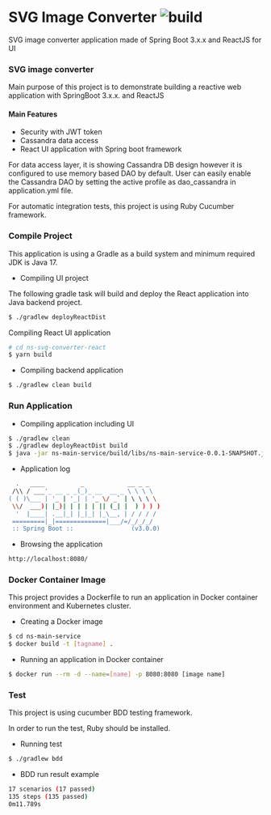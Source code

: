 # SVG Image Converter ![build](https://github.com/nsclass/ns-svg-converter/actions/workflows/gradle-build.yml/badge.svg)

SVG image converter application made of Spring Boot 3.x.x and ReactJS for UI 

### SVG image converter ###

Main purpose of this project is to demonstrate building a reactive web application with SpringBoot 3.x.x. and ReactJS

#### Main Features
- Security with JWT token
- Cassandra data access
- React UI application with Spring boot framework

For data access layer, it is showing Cassandra DB design however it is configured to use memory based DAO by default. User can easily enable the Cassandra DAO by setting the active profile as dao_cassandra in application.yml file.

For automatic integration tests, this project is using Ruby Cucumber framework.

### Compile Project ###

This application is using a Gradle as a build system and minimum required JDK is Java 17.

* Compiling UI project

The following gradle task will build and deploy the React application into Java backend project.

```bash
$ ./gradlew deployReactDist
```

Compiling React UI application

```bash
# cd ns-svg-converter-react
$ yarn build
``` 

* Compiling backend application

```bash
$ ./gradlew clean build
```

### Run Application ###

* Compiling application including UI

```bash
$ ./gradlew clean
$ ./gradlew deployReactDist build
$ java -jar ns-main-service/build/libs/ns-main-service-0.0.1-SNAPSHOT.jar
```

* Application log

```bash
  .   ____          _            __ _ _
 /\\ / ___'_ __ _ _(_)_ __  __ _ \ \ \ \
( ( )\___ | '_ | '_| | '_ \/ _` | \ \ \ \
 \\/  ___)| |_)| | | | | || (_| |  ) ) ) )
  '  |____| .__|_| |_|_| |_\__, | / / / /
 =========|_|==============|___/=/_/_/_/
 :: Spring Boot ::                (v3.0.0) 
```

* Browsing the application

```bash
http://localhost:8080/
```

### Docker Container Image ###

This project provides a Dockerfile to run an application in Docker container environment and Kubernetes cluster.

* Creating a Docker image

```bash
$ cd ns-main-service
$ docker build -t [tagname] .
```

* Running an application in Docker container

```bash
$ docker run --rm -d --name=[name] -p 8080:8080 [image name]
```

### Test ###

This project is using cucumber BDD testing framework.

In order to run the test, Ruby should be installed.

* Running test

```bash
$ ./gradlew bdd 
```

* BDD run result example

```bash
17 scenarios (17 passed)
135 steps (135 passed)
0m11.789s
```
